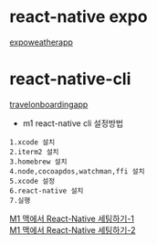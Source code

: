 # react-native expo

[expoweatherapp](https://github.com/sangzun-han/react-native-turorial/tree/main/expoTest#:~:text=12%20minutes%20ago-,README.md,-UPDATE%3A%20README.md)

# react-native-cli
[travelonboardingapp](https://github.com/sangzun-han/react-native-turorial/tree/main/TravelOnBoardingApp#:~:text=10%20hours%20ago-,README.md,-Update%20README.md)
- m1 react-native cli 설정방법

```
1.xcode 설치
2.iterm2 설치
3.homebrew 설치
4.node,cocoapdos,watchman,ffi 설치
5.xcode 설정
6.react-native 설치
7.실행
```

[M1 맥에서 React-Native 세팅하기-1](https://velog.io/@taese0ng/M1-%EB%A7%A5%EC%97%90%EC%84%9C-React-Native-%EC%84%B8%ED%8C%85%ED%95%98%EA%B8%B0)
<br/>
[M1 맥에서 React-Native 세팅하기-2](https://www.youtube.com/watch?v=UrxM1SyAXAE&ab_channel=NourCoding)
